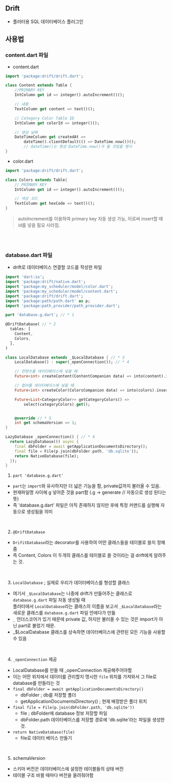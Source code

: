 ## Drift
- 플러터용 SQL 데이터베이스 플러그인

## 사용법
### content.dart 파일
-  content.dart
```dart
import 'package:drift/drift.dart';

class Content extends Table {
    //PRIMARY KEY
    IntColumn get id => integer().autoIncrement()();

    // 내용
    TextColumn get content => text()();

    // Category Color Table ID
    IntColumn get colorId => integer()();

    // 생성 날짜
    DateTimeColumn get createdAt =>
        dateTime().clientDefault(() => DateTime.now())();
        // dateTime()는 항상 DateTime.now()가 될 것임을 명시
}
```

- color.dart
```dart
import 'package:drift/drift.dart';

class Colors extends Table{
    // PRIMARY KEY
    IntColumn get id => integer().autoIncrement()();

    // 색상 코드
    TextColumn get hexCode => text()();
}
```

> autoIncrement를 이용하여 primary key 자동 생성 가능, 이로써 insert할 때 id를 넣을 필요 사라짐.

<br/>
<br/>

### database.dart 파일
- drift로 데이터베이스 연결할 코드를 작성한 파일

```dart
import 'dart:io';
import 'package:drift/native.dart';
import 'package:my_scheduler/model/color.dart';
import 'package:my_scheduler/model/content.dart';
import 'package:drift/drift.dart';
import 'package:path/path.dart' as p;
import 'package:path_provider/path_provider.dart';

part 'database.g.dart'; // * 1

@DriftDatabase( // * 2
  tables: [
    Content,
    Colors, 
  ],
)

class LocalDatabase extends _$LocalDatabase { // * 3
    LocalDatabase() : super(_openConnection()); // * 4

    // 컨텐츠를 데이터베이스에 넣을 때
    Future<int> createContent(ContentCompanion data) => into(content).insert(data);

    // 컬러를 데이터베이스에 넣을 때
    Future<int> createColor(ColorsCompanion data) => into(colors).insert(data);

    Future<List<CategoryColor>> getCategoryColors() =>
        select(categoryColors).get();


    @override // * 5
    int get schemaVersion => 1;
}

LazyDatabase _openConnection() { // * 4
  return LazyDatabase(() async {
    final dbFolder = await getApplicationDocumentsDirectory();
    final file = File(p.join(dbFolder.path, 'db.sqlite'));
    return NativeDatabase(file);
  });
}
```

1. `part 'database.g.dart'`
- `part`는 `import`와 유사하지만 더 넓은 기능을 함, private값까지 불러올 수 있음.
- 현재파일명 사이에 g 넣어준 것을 part함 (.g -> generate // 자동으로 생성 된다는 뜻)
- 즉 'database.g.dart' 파일은 아직 존재하지 않지만 후에 특정 커맨드를 실행해 자동으로 생성됨을 의미

<br/>

2. `@DriftDatabase`
- `DrifitDatabase`라는 decorator를 사용하여 어떤 클래스들을 테이블로 쓸지 정해줌
- 즉 Content, Colors 이 두개의 클래스를 테이블로 쓸 것이라는 걸 drift에게 알려주는 것.

<br/>

3. `LocalDatabase` ; 실제로 우리가 데이터베이스를 형성할 클래스 
- 여기서 `_$LocalDatabase`는 나중에 drift가 만들어주는 클래스로 `database.g.dart` 파일 자동 생성될 때<br/> 
플러터에서 `LocalDatabase`라는 클래스의 이름을 보고서 `_$LocalDatabase`라는 새로운 클래스를 `database.g.dart` 파일 안에다가 만듦
- `_` 언더스코어가 있기 때문에 private 값, 하지만 불러올 수 있는 것은 import가 아닌 part로 불렀기 때문.
- _$LocalDatabase 클래스를 상속하면 데이터베이스에 관련된 모든 기능을 사용할 수 있음

<br/>

4. `_openConnection` 제공
- LocalDatabase를 만들 때 _openConnection 제공해주어야함 
- 이는 어떤 위치에서 데이터를 관리할지 명시한 `file` 위치를 가져와서 그 file로 database를 만들라는 것
- `final dbFolder = await getApplicationDocumentsDirectory()`
    - dbFolder ;  db를 저장할 폴더
    - getApplicationDocumentsDirectory() ; 현재 배정받은 폴더 위치
- `final file = File(p.join(dbFolder.path, 'db.sqlite'))` 
    - file ; dbFolder에 database 정보 저장할 파일
    - dbFolder.path 데이터베이스를 저장할 경로에 'db.sqlite'라는 파일을 생성한 것.
- `return NativeDatabase(file)`
    - file로 데이터 베이스 만들기

<br/>

5. schemaVersion   
- 스키마 버전은 데이터베이스에 설정한 테이블들의 상태 버전
- 테이블 구조 바뀔 때마다 버전을 올려줘야함